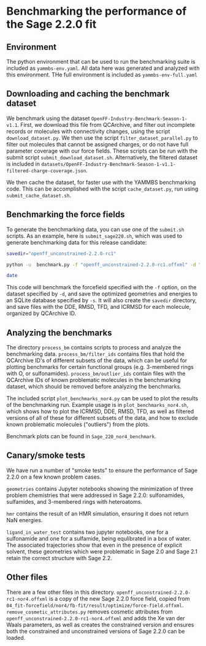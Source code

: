 # Benchmarking the performance of the Sage 2.2.0 fit

## Environment
The python environment that can be used to run the benchmarking suite is included as `yammbs-env.yaml`. 
All data here was generated and analyzed with this environment. THe full environment is included as `yammbs-env-full.yaml` 

## Downloading and caching the benchmark dataset
We benchmark using the dataset `OpenFF-Industry-Benchmark-Season-1-v1.1`. 
First, we download this file from QCArchive, and filter out incomplete records or molecules with connectivity changes, using the script `download_dataset.py`.
We then use the script `filter_dataset_parallel.py` to filter out molecules that cannot be assigned charges, or do not have full parameter coverage with our force fields.
These scripts can be run with the submit script `submit_download_dataset.sh`.
Alternatively, the filtered dataset is included in `datasets/OpenFF-Industry-Benchmark-Season-1-v1.1-filtered-charge-coverage.json`.

We then cache the dataset, for faster use with the YAMMBS benchmarking code. 
This can be accomplished with the script `cache_dataset.py`, run using `submit_cache_dataset.sh`. 

## Benchmarking the force fields
To generate the benchmarking data, you can use one of the `submit.sh` scripts. As an example, here is `submit_sage220.sh`, which was used to generate benchmarking data for this release candidate:

```bash
savedir="openff_unconstrained-2.2.0-rc1"

python -u  benchmark.py -f "openff_unconstrained-2.2.0-rc1.offxml" -d "datasets/OpenFF-Industry-Benchmark-Season-1-v1.1-filtered-charge-coverage-cache.json" -s "openff_unconstrained-2.2.0-rc1.sqlite" -o $savedir --procs 16

date
```

This code will benchmark the forcefield specified with the `-f` option, on the dataset specified by `-d`, and save the optimized geometries and energies to an SQLite database specified by `-s`.
It will also create the `savedir` directory, and save files with the DDE, RMSD, TFD, and ICRMSD for each molecule, organized by QCArchive ID.

## Analyzing the benchmarks
The directory `process_bm` contains scripts to process and analyze the benchmarking data. `process_bm/filter_ids` contains files that hold the QCArchive ID's of different subsets of the data, which can be useful for plotting benchmarks for certain functional groups (e.g. 3-membered rings with O, or sulfonamides). `process_bm/outlier_ids` contain files with the QCArchive IDs of known problematic molecules in the benchmarking dataset, which should be removed before analyzing the benchmarks.

The included script `plot_benchmarks_nor4.py` can be used to plot the results of the benchmarking run. Example usage is in `plot_benchmarks_nor4.sh`, which shows how to plot the ICRMSD, DDE, RMSD, TFD, as well as filtered versions of all of these for different subsets of the data, and how to exclude known problematic molecules ("outliers") from the plots.

Benchmark plots can be found in `Sage_220_nor4_benchmark`.

## Canary/smoke tests

We have run a number of "smoke tests" to ensure the performance of Sage 2.2.0 on a few known problem cases.

`geometries` contains Jupyter notebooks showing the minimization of three problem chemistries that were addressed in Sage 2.2.0: sulfonamides, sulfamides, and 3-membered rings with heteroatoms.

`hmr` contains the result of an HMR simulation, ensuring it does not return NaN energies.

`ligand_in_water_test` contains two jupyter notebooks, one for a sulfonamide and one for a sulfamide, being equlibrated in a box of water. The associated trajectories show that even in the presence of explicit solvent, these geometries which were problematic in Sage 2.0 and Sage 2.1 retain the correct structure with Sage 2.2.

## Other files

There are a few other files in this directory. `openff_unconstrained-2.2.0-rc1-nor4.offxml` is a copy of the new Sage 2.2.0 force field, copied from `04_fit-forcefield/nor4/fb-fit/result/optimize/force-field.offxml`. `remove_cosmetic_attributes.py` removes cosmetic attributes from `openff_unconstrained-2.2.0-rc1-nor4.offxml` and adds the Xe van der Waals parameters, as well as creates the constrained version and ensures both the constrained and unconstrained versions of Sage 2.2.0 can be loaded.
